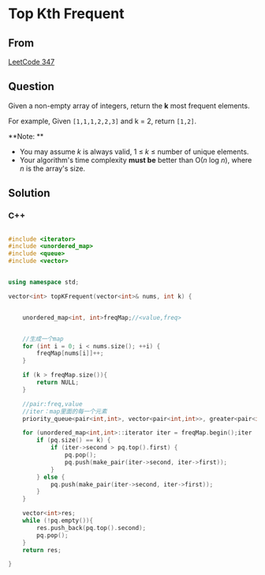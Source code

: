 # Top Kth Frequent



## From

[LeetCode 347](https://leetcode.com/problems/top-k-frequent-elements/description/)



## Question

Given a non-empty array of integers, return the **k** most frequent elements.

For example,
Given `[1,1,1,2,2,3]` and k = 2, return `[1,2]`.

**Note: **

- You may assume *k* is always valid, 1 ≤ *k* ≤ number of unique elements.
- Your algorithm's time complexity **must be** better than O(*n* log *n*), where *n* is the array's size.



## Solution  

### C++

```c++

#include <iterator>
#include <unordered_map>
#include <queue>
#include <vector>


using namespace std;

vector<int> topKFrequent(vector<int>& nums, int k) {


    unordered_map<int, int>freqMap;//<value,freq>


    //生成一个map
    for (int i = 0; i < nums.size(); ++i) {
        freqMap[nums[i]]++;
    }

    if (k > freqMap.size()){
        return NULL;
    }

    //pair:freq,value
    //iter：map里面的每一个元素
    priority_queue<pair<int,int>, vector<pair<int,int>>, greater<pair<int,int>> > pq;

    for (unordered_map<int,int>::iterator iter = freqMap.begin();iter != freqMap.end(); iter++) {
        if (pq.size() == k) {
            if (iter->second > pq.top().first) {
                pq.pop();
                pq.push(make_pair(iter->second, iter->first));
            }
        } else {
            pq.push(make_pair(iter->second, iter->first));
        }
    }

    vector<int>res;
    while (!pq.empty()){
        res.push_back(pq.top().second);
        pq.pop();
    }
    return res;

}
```

